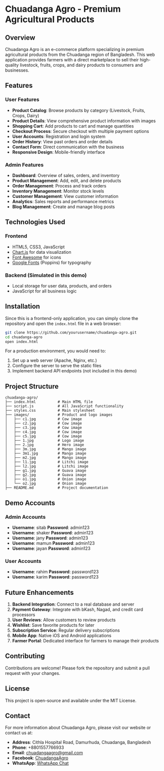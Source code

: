 # Chuadanga Agro - Premium Agricultural Products

## Overview

Chuadanga Agro is an e-commerce platform specializing in premium agricultural products from the Chuadanga region of Bangladesh. This web application provides farmers with a direct marketplace to sell their high-quality livestock, fruits, crops, and dairy products to consumers and businesses.

## Features

### User Features
- **Product Catalog**: Browse products by category (Livestock, Fruits, Crops, Dairy)
- **Product Details**: View comprehensive product information with images
- **Shopping Cart**: Add products to cart and manage quantities
- **Checkout Process**: Secure checkout with multiple payment options
- **User Accounts**: Registration and login system
- **Order History**: View past orders and order details
- **Contact Form**: Direct communication with the business
- **Responsive Design**: Mobile-friendly interface

### Admin Features
- **Dashboard**: Overview of sales, orders, and inventory
- **Product Management**: Add, edit, and delete products
- **Order Management**: Process and track orders
- **Inventory Management**: Monitor stock levels
- **Customer Management**: View customer information
- **Analytics**: Sales reports and performance metrics
- **Blog Management**: Create and manage blog posts

## Technologies Used

### Frontend
- HTML5, CSS3, JavaScript
- [Chart.js](https://www.chartjs.org/) for data visualization
- [Font Awesome](https://fontawesome.com/) for icons
- [Google Fonts](https://fonts.google.com/) (Poppins) for typography

### Backend (Simulated in this demo)
- Local storage for user data, products, and orders
- JavaScript for all business logic

## Installation

Since this is a frontend-only application, you can simply clone the repository and open the `index.html` file in a web browser:

```bash
git clone https://github.com/yourusername/chuadanga-agro.git
cd chuadanga-agro
open index.html
```

For a production environment, you would need to:

1. Set up a web server (Apache, Nginx, etc.)
2. Configure the server to serve the static files
3. Implement backend API endpoints (not included in this demo)

## Project Structure

```
chuadanga-agro/
├── index.html          # Main HTML file
├── script.js           # All JavaScript functionality
├── styles.css          # Main stylesheet
├── images/             # Product and logo images
│   ├── c1.jpg          # Cow image
│   ├── c2.jpg          # Cow image
│   ├── c3.jpg          # Cow image
│   ├── c4.jpg          # Cow image
│   ├── c5.jpg          # Cow image
│   ├── 1.jpg           # Logo image
│   ├── 2.jpg           # Hero image
│   ├── 3m.jpg          # Mango image
│   ├── 3m1.jpg         # Mango image
│   ├── m2.jpg          # Mango image
│   ├── l1.jpg          # Litchi image
│   ├── l2.jpg          # Litchi image
│   ├── g1.jpg          # Guava image
│   ├── g2.jpg          # Guava image
│   ├── o1.jpg          # Onion image
│   └── o2.jpg          # Onion image
├── README.md           # Project documentation
```

## Demo Accounts

### Admin Accounts
- **Username**: sitab **Password**: admin123
- **Username**: shaker **Password**: admin123
- **Username**: jany **Password**: admin123
- **Username**: mamun **Password**: admin123
- **Username**: jayan **Password**: admin123

### User Accounts
- **Username**: rahim **Password**: password123
- **Username**: karim **Password**: password123

## Future Enhancements

1. **Backend Integration**: Connect to a real database and server
2. **Payment Gateway**: Integrate with bKash, Nagad, and credit card processors
3. **User Reviews**: Allow customers to review products
4. **Wishlist**: Save favorite products for later
5. **Subscription Service**: Regular delivery subscriptions
6. **Mobile App**: Native iOS and Android applications
7. **Farmer Portal**: Dedicated interface for farmers to manage their products

## Contributing

Contributions are welcome! Please fork the repository and submit a pull request with your changes.

## License

This project is open-source and available under the MIT License.

## Contact

For more information about Chuadanga Agro, please visit our website or contact us at:

- **Address**: Cithla Hospital Road, Damurhuda, Chuadanga, Bangladesh
- **Phone**: +8801557766933
- **Email**: chuadangaagro@gmail.com
- **Facebook**: [ChuadangaAgro](https://www.facebook.com/ChuadangaAgro/)
- **WhatsApp**: [WhatsApp Chat](https://wa.me/+8801557766933)
